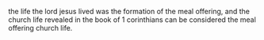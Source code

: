 the life the lord jesus lived was the formation of the meal offering, and the church
life revealed in the book of 1 corinthians can be considered the meal offering church
life.
